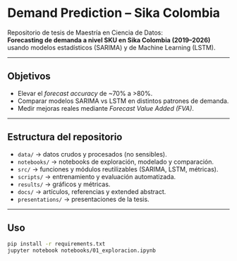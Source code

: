 # Demand Prediction – Sika Colombia

Repositorio de tesis de Maestría en Ciencia de Datos:  
**Forecasting de demanda a nivel SKU en Sika Colombia (2019–2026)**  
usando modelos estadísticos (SARIMA) y de Machine Learning (LSTM).

---

## Objetivos
- Elevar el *forecast accuracy* de ~70% a >80%.  
- Comparar modelos SARIMA vs LSTM en distintos patrones de demanda.  
- Medir mejoras reales mediante *Forecast Value Added (FVA)*.  

---

## Estructura del repositorio
- `data/` → datos crudos y procesados (no sensibles).  
- `notebooks/` → notebooks de exploración, modelado y comparación.  
- `src/` → funciones y módulos reutilizables (SARIMA, LSTM, métricas).  
- `scripts/` → entrenamiento y evaluación automatizada.  
- `results/` → gráficos y métricas.  
- `docs/` → artículos, referencias y extended abstract.  
- `presentations/` → presentaciones de la tesis.  

---

## Uso
```bash
pip install -r requirements.txt
jupyter notebook notebooks/01_exploracion.ipynb
